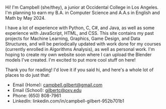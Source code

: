 Hi! I'm Campbell (she/they), a junior at Occidental College in Los Angeles. I'm planning to earn my B.A. in Computer Science and A.A.s in English and Math by May 2024.

I have a lot of experience with Python, C, C#, and Java, as well as some experience with JavaScript, HTML, and CSS.
This site contains my past projects for Machine Learning, Graphics, Game Design, and Data Structures, and will be periodically updated with work done for my courses (currently  enrolled in Algorithms Analysis), as well as personal work. I'm hoping to create my own website soon where I can upload the Blender models I've created. I'm excited to put more cool stuff on here! 

Thank you for reading! I'd love it if you said hi, and here's a whole lot of places to do just that:
- Email (Home): campbell.gilbert@gmail.com
- Email (School): gilbertc@oxy.edu
- Phone: (650) 808-7961
- LinkedIn: linkedin.com/in/campbell-gilbert-952b701b1
